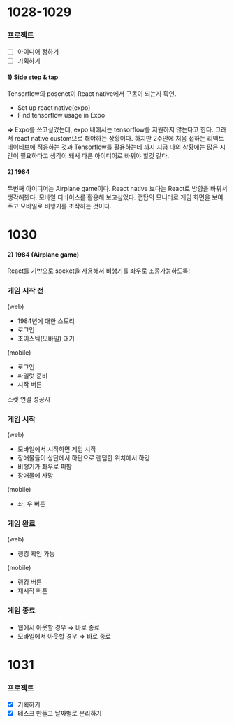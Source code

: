 # 1028-1029
### 프로젝트
- [ ] 아이디어 정하기
- [ ] 기획하기

#### 1) Side step & tap
Tensorflow의 posenet이 React native에서 구동이 되는지 확인.
- Set up react native(expo)
- Find tensorflow usage in Expo

**=>** Expo를 쓰고싶었는데, expo 내에서는 tensorflow를 지원하지 않는다고 한다. 그래서 react native custom으로 해야하는 상황이다. 하지만 2주안에 처음 접하는 리액트 네이티브에 적응하는 것과 Tensorflow를 활용하는데 까지 지금 나의 상황에는 많은 시간이 필요하다고 생각이 돼서 다른 아이디어로 바꿔야 할것 같다.

#### 2) 1984
두번째 아이디어는 Airplane game이다. 
React native 보다는 React로 방향을 바꿔서 생각해봤다. 모바일 디바이스를 활용해 보고싶었다.
랩탑의 모니터로 게임 화면을 보여주고 모바일로 비행기를 조작하는 것이다.

# 1030
#### 2) 1984 (Airplane game)
React를 기반으로 socket을 사용해서 비행기를 좌우로 조종가능하도록!
### 게임 시작 전
(web)
- 1984년에 대한 스토리
- 로그인
- 조이스틱(모바일) 대기

(mobile)
- 로그인
- 파일럿 준비
- 시작 버튼

소켓 연결 성공시

### 게임 시작
(web)
- 모바일에서 시작하면 게임 시작
- 장애물들이 상단에서 하단으로 랜덤한 위치에서 하강
- 비행기가 좌우로 피함
- 장애물에 사망

(mobile)
- 좌, 우 버튼

### 게임 완료
(web)
- 랭킹 확인 가능

(mobile)
- 랭킹 버튼
- 재시작 버튼

### 게임 종료
- 웹에서 아웃할 경우 ⇒ 바로 종료
- 모바일에서 아웃할 경우 ⇒ 바로 종료

# 1031
### 프로젝트
- [x] 기획하기
- [x] 테스크 만들고 날짜별로 분리하기